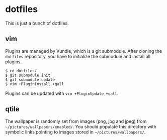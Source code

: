 # dotfiles

This is just a bunch of dotfiles.


## vim

Plugins are managed by Vundle, which is a git submodule. After cloning the `dotfiles` repository, you have to initialize the submodule and install all plugins.

``` console
$ cd dotfiles/
$ git submodule init
$ git submodule update
$ vim +PluginInstall +qall
```

Plugins can be updated with `vim +PluginUpdate +qall`.


## qtile
The wallpaper is randomly set from images (png, jpg and jpeg) from `~/pictures/wallpapers/enabled/`. You should populate this directory with symbolic links pointing to images stored in `~/pictures/wallpapers/`.
